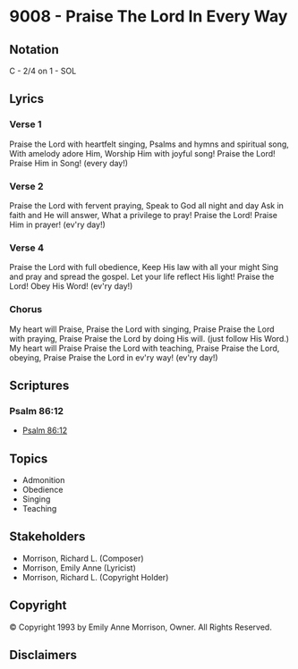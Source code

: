 # 9008 - Praise The Lord In Every Way

## Notation

C - 2/4 on 1 - SOL

## Lyrics

### Verse 1

Praise the Lord with heartfelt singing, Psalms and hymns and spiritual song, With amelody adore Him, Worship Him with joyful song! Praise the Lord! Praise Him in Song! (every day!)

### Verse 2

Praise the Lord with fervent praying, Speak to God all night and day Ask in faith and He will answer, What a privilege to pray! Praise the Lord! Praise Him in prayer! (ev'ry day!)

### Verse 4

Praise the Lord with full obedience, Keep His law with all your might Sing and pray and spread the gospel. Let your life reflect His light! Praise the Lord! Obey His Word! (ev'ry day!)

### Chorus

My heart will Praise, Praise the Lord with singing, Praise Praise the Lord with praying, Praise Praise the Lord by doing His will. (just follow His Word.) My heart will Praise Praise the Lord with teaching, Praise Praise the Lord, obeying, Praise Praise the Lord in ev'ry way! (ev'ry day!)


## Scriptures

### Psalm 86:12

- [Psalm 86:12](https://www.biblegateway.com/passage/?search=Psalm%2086%3A12)


## Topics

- Admonition
- Obedience
- Singing
- Teaching

## Stakeholders

- Morrison, Richard L. (Composer)
- Morrison, Emily Anne (Lyricist)
- Morrison, Richard L. (Copyright Holder)

## Copyright

© Copyright 1993 by Emily Anne Morrison, Owner. All Rights Reserved.


## Disclaimers


